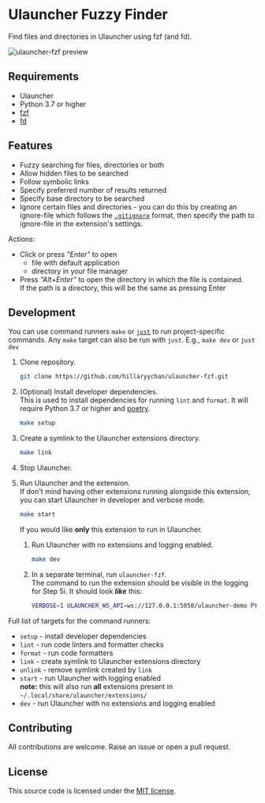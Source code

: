# Ulauncher Fuzzy Finder

Find files and directories in Ulauncher using fzf (and fd).

![ulauncher-fzf preview](https://user-images.githubusercontent.com/44228565/148923401-e8268ef5-974f-4912-8b65-e1704159bfc2.png)

## Requirements

* Ulauncher
* Python 3.7 or higher
* [fzf](https://github.com/junegunn/fzf)
* [fd](https://github.com/sharkdp/fd)

## Features

* Fuzzy searching for files, directories or both
* Allow hidden files to be searched
* Follow symbolic links
* Specify preferred number of results returned
* Specify base directory to be searched
* Ignore certain files and directories - you can do this by creating an ignore-file which follows the [`.gitignore`](https://git-scm.com/docs/gitignore#_pattern_format) format, then specify the path to ignore-file in the extension's settings.

Actions:

* Click or press *"Enter"* to open
    * file with default application
    * directory in your file manager
* Press *"Alt+Enter"* to open the directory in which the file is contained.  
    If the path is a directory, this will be the same as pressing Enter

## Development

You can use command runners `make` or [`just`](https://github.com/casey/just) to run project-specific commands. Any `make` target can also be run with `just`. E.g., `make dev` or `just dev`

1. Clone repository.

    ```sh
    git clone https://github.com/hillaryychan/ulauncher-fzf.git
    ```

1. (Optional) Install developer dependencies.  
    This is used to install dependencies for running `lint` and `format`. It will require Python 3.7 or higher and [poetry](https://python-poetry.org/docs/).

    ```sh
    make setup
    ```

1. Create a symlink to the Ulauncher extensions directory.

    ```sh
    make link
    ```

1. Stop Ulauncher.
1. Run Ulauncher and the extension.  
    If don't mind having other extensions running alongside this extension, you can start Ulauncher in developer and verbose mode.

    ```sh
    make start
    ```

    If you would like **only** this extension to run in Ulauncher.

    1. Run Ulauncher with no extensions and logging enabled.

        ```sh
        make dev
        ```

    1. In a separate terminal, run `ulauncher-fzf`.  
        The command to run the extension should be visible in the logging for Step 5i. It should look ***like*** this:

        ```sh
        VERBOSE=1 ULAUNCHER_WS_API=ws://127.0.0.1:5050/ulauncher-demo PYTHONPATH=/home/username/projects/ulauncher /usr/bin/python /home/username/.local/share/ulauncher/extensions/ulauncher-demo/main.py
        ```

Full list of targets for the command runners:

* `setup` - install developer dependencies
* `lint` - run code linters and formatter checks
* `format` - run code formatters
* `link` - create symlink to Ulauncher extensions directory
* `unlink` - remove symlink created by `link`
* `start` - run Ulauncher with logging enabled  
    **note:** this will also run **all** extensions present in `~/.local/share/ulauncher/extensions/`
* `dev` - run Ulauncher with no extensions and logging enabled

## Contributing

All contributions are welcome. Raise an issue or open a pull request.

## License

This source code is licensed under the [MIT license](LICENSE).
